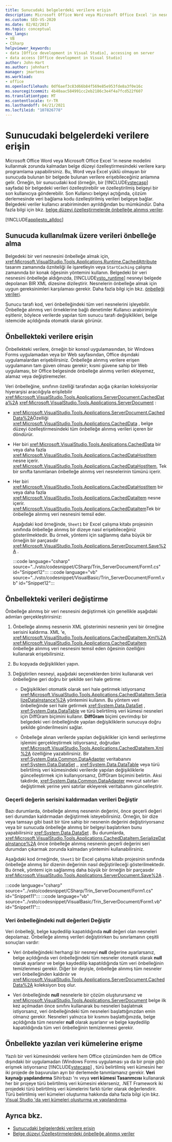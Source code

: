 ```yaml
---
title: Sunucudaki belgelerdeki verilere erişin
description: Microsoft Office Word veya Microsoft Office Excel 'in nesne modelini kullanmak zorunda kalmadan belge düzeyi özelleştirmesindeki verilerle nasıl programlama yapabileceğinizi öğrenin.
ms.custom: SEO-VS-2020
ms.date: 02/02/2017
ms.topic: conceptual
dev_langs:
- VB
- CSharp
helpviewer_keywords:
- data [Office development in Visual Studio], accessing on server
- data access [Office development in Visual Studio]
author: John-Hart
ms.author: johnhart
manager: jmartens
ms.workload:
- office
ms.openlocfilehash: 0df6aef3c83d66b84f569e85e953fde8a3f0e16c
ms.sourcegitcommit: 4b40aac584991cc2eb2186c3e4f4a7fcd522f607
ms.translationtype: MT
ms.contentlocale: tr-TR
ms.lasthandoff: 04/21/2021
ms.locfileid: "107826778"
---
```

# <a name="access-data-in-documents-on-the-server"></a>Sunucudaki belgelerdeki verilere erişin
  Microsoft Office Word veya Microsoft Office Excel 'in nesne modelini kullanmak zorunda kalmadan belge düzeyi özelleştirmesindeki verilere karşı programlama yapabilirsiniz. Bu, Word veya Excel yüklü olmayan bir sunucuda bulunan bir belgede bulunan verilere erişebileceğiniz anlamına gelir. Örneğin, bir sunucudaki kod (örneğin, bir [!INCLUDE[vstecasp](../sharepoint/includes/vstecasp-md.md)] sayfada) bir belgedeki verileri özelleştirebilir ve özelleştirilmiş belgeyi bir son kullanıcıya gönderebilir. Son Kullanıcı belgeyi açtığında, çözüm derlemesinde veri bağlama kodu özelleştirilmiş verileri belgeye bağlar. Belgedeki veriler kullanıcı arabiriminden ayrıldığından bu mümkündür. Daha fazla bilgi için bkz. [belge düzeyi özelleştirmelerde önbelleğe alınmış veriler](../vsto/cached-data-in-document-level-customizations.md).

 [!INCLUDE[appliesto_alldoc](../vsto/includes/appliesto-alldoc-md.md)]

## <a name="cache-data-for-use-on-a-server"></a>Sunucuda kullanılmak üzere verileri önbelleğe alma
 Belgedeki bir veri nesnesini önbelleğe almak için, <xref:Microsoft.VisualStudio.Tools.Applications.Runtime.CachedAttribute> tasarım zamanında özniteliği ile işaretleyin veya `StartCaching` çalışma zamanında bir konak öğesinin yöntemini kullanın. Belgedeki bir veri nesnesini önbelleğe aldığınızda, [!INCLUDE[vsto_runtime](../vsto/includes/vsto-runtime-md.md)] nesneyi belgede depolanan BIR XML dizesine dizileştirir. Nesnelerin önbelleğe almak için uygun gereksinimleri karşılaması gerekir. Daha fazla bilgi için bkz. [önbelleği verileri](../vsto/caching-data.md).

 Sunucu tarafı kod, veri önbelleğindeki tüm veri nesnelerini işleyebilir. Önbelleğe alınmış veri örneklerine bağlı denetimler Kullanıcı arabirimiyle eşitlenir, böylece verilerde yapılan tüm sunucu tarafı değişiklikleri, belge istemcide açıldığında otomatik olarak görünür.

## <a name="access-data-in-the-cache"></a>Önbellekteki verilere erişin
 Önbellekteki verilere, örneğin bir konsol uygulamasından, bir Windows Forms uygulamadan veya bir Web sayfasından, Office dışındaki uygulamalardan erişebilirsiniz. Önbelleğe alınmış verilere erişen uygulamanın tam güven olması gerekir; kısmi güvene sahip bir Web uygulaması, bir Office belgesinde önbelleğe alınmış verileri ekleyemez, alamaz veya değiştiremezler.

 Veri önbelleğine, sınıfının özelliği tarafından açığa çıkarılan koleksiyonlar hiyerarşisi aracılığıyla erişilebilir <xref:Microsoft.VisualStudio.Tools.Applications.ServerDocument.CachedData%2A> <xref:Microsoft.VisualStudio.Tools.Applications.ServerDocument> :

- <xref:Microsoft.VisualStudio.Tools.Applications.ServerDocument.CachedData%2A>Özelliği <xref:Microsoft.VisualStudio.Tools.Applications.CachedData> , belge düzeyi özelleştirmesindeki tüm önbelleğe alınmış verileri içeren bir döndürür.

- Her biri <xref:Microsoft.VisualStudio.Tools.Applications.CachedData> bir veya daha fazla <xref:Microsoft.VisualStudio.Tools.Applications.CachedDataHostItem> nesne içerir. <xref:Microsoft.VisualStudio.Tools.Applications.CachedDataHostItem>, Tek bir sınıfta tanımlanan önbelleğe alınmış veri nesnelerinin tümünü içerir.

- Her biri <xref:Microsoft.VisualStudio.Tools.Applications.CachedDataHostItem> bir veya daha fazla <xref:Microsoft.VisualStudio.Tools.Applications.CachedDataItem> nesne içerir. <xref:Microsoft.VisualStudio.Tools.Applications.CachedDataItem>Tek bir önbelleğe alınmış veri nesnesini temsil eder.

  Aşağıdaki kod örneğinde, `Sheet1` bir Excel çalışma kitabı projesinin sınıfında önbelleğe alınmış bir dizeye nasıl erişebileceğiniz gösterilmektedir. Bu örnek, yöntemi için sağlanmış daha büyük bir örneğin bir parçasıdır <xref:Microsoft.VisualStudio.Tools.Applications.ServerDocument.Save%2A> .

  :::code language="csharp" source="../vsto/codesnippet/CSharp/Trin_ServerDocument/Form1.cs" id="Snippet12":::
  :::code language="vb" source="../vsto/codesnippet/VisualBasic/Trin_ServerDocument/Form1.vb" id="Snippet12":::

## <a name="modify-data-in-the-cache"></a>Önbellekteki verileri değiştirme
 Önbelleğe alınmış bir veri nesnesini değiştirmek için genellikle aşağıdaki adımları gerçekleştirirsiniz:

1. Önbelleğe alınmış nesnenin XML gösterimini nesnenin yeni bir örneğine serisini kaldırma. XML 'e, <xref:Microsoft.VisualStudio.Tools.Applications.CachedDataItem.Xml%2A> <xref:Microsoft.VisualStudio.Tools.Applications.CachedDataItem> önbelleğe alınmış veri nesnesini temsil eden öğesinin özelliğini kullanarak erişebilirsiniz.

2. Bu kopyada değişiklikleri yapın.

3. Değiştirilen nesneyi, aşağıdaki seçeneklerden birini kullanarak veri önbelleğine geri doğru bir şekilde seri hale getirme:

    - Değişiklikleri otomatik olarak seri hale getirmek istiyorsanız <xref:Microsoft.VisualStudio.Tools.Applications.CachedDataItem.SerializeDataInstance%2A> yöntemini kullanın. Bu yöntem veri önbelleğinde  seri hale getirmek <xref:System.Data.DataSet> , <xref:System.Data.DataTable> ve türü belirtilmiş veri kümesi nesneleri için DiffGram biçimini kullanır. **DiffGram** biçimi çevrimdışı bir belgedeki veri önbelleğinde yapılan değişikliklerin sunucuya doğru şekilde gönderilmesini sağlar.

    - Önbelleğe alınan verilerde yapılan değişiklikler için kendi serileştirme işlemini gerçekleştirmek istiyorsanız, doğrudan <xref:Microsoft.VisualStudio.Tools.Applications.CachedDataItem.Xml%2A> özelliğine yazabilirsiniz. Bir  <xref:System.Data.Common.DataAdapter> veritabanını <xref:System.Data.DataSet> ,, <xref:System.Data.DataTable> veya türü belirtilmiş veri kümesindeki verilerde yapılan değişikliklerle güncelleştirmek için kullanıyorsanız, DiffGram biçimini belirtin. Aksi takdirde, <xref:System.Data.Common.DataAdapter> mevcut satırları değiştirmek yerine yeni satırlar ekleyerek veritabanını güncelleştirir.

### <a name="modify-data-without-deserializing-the-current-value"></a>Geçerli değerin serisini kaldırmadan verileri Değiştir
 Bazı durumlarda, önbelleğe alınmış nesnenin değerini, önce geçerli değeri seri durumdan kaldırmadan değiştirmek isteyebilirsiniz. Örneğin, bir dize veya tamsayı gibi basit bir türe sahip bir nesnenin değerini değiştiriyorsanız veya bir sunucuda önbelleğe alınmış bir belgeyi başlatırken bunu yapabilirsiniz <xref:System.Data.DataSet> . Bu durumlarda, <xref:Microsoft.VisualStudio.Tools.Applications.CachedDataItem.SerializeDataInstance%2A> önce önbelleğe alınmış nesnenin geçerli değerini seri durumdan çıkarmak zorunda kalmadan yöntemini kullanabilirsiniz.

 Aşağıdaki kod örneğinde, `Sheet1` bir Excel çalışma kitabı projesinin sınıfında önbelleğe alınmış bir dizenin değerinin nasıl değiştirileceği gösterilmektedir. Bu örnek, yöntemi için sağlanmış daha büyük bir örneğin bir parçasıdır <xref:Microsoft.VisualStudio.Tools.Applications.ServerDocument.Save%2A> .

 :::code language="csharp" source="../vsto/codesnippet/CSharp/Trin_ServerDocument/Form1.cs" id="Snippet11":::
 :::code language="vb" source="../vsto/codesnippet/VisualBasic/Trin_ServerDocument/Form1.vb" id="Snippet11":::

### <a name="modify-null-values-in-the-data-cache"></a>Veri önbelleğindeki null değerleri Değiştir
 Veri önbelleği, belge kaydedilip kapatıldığında **null** değeri olan nesneleri depolamaz. Önbelleğe alınmış verileri değiştirirken bu sınırlamanın çeşitli sonuçları vardır:

- Veri önbelleğindeki herhangi bir nesneyi **null** değerine ayarlarsanız, belge açıldığında veri önbelleğindeki tüm nesneler otomatik olarak **null** olarak ayarlanır ve belge kaydedilip kapatıldığında tüm veri önbelleğinin temizlenmesi gerekir. Diğer bir deyişle, önbelleğe alınmış tüm nesneler veri önbelleğinden kaldırılır ve <xref:Microsoft.VisualStudio.Tools.Applications.ServerDocument.CachedData%2A> koleksiyon boş olur.

- Veri önbelleğinde **null** nesnelerle bir çözüm oluşturursanız ve <xref:Microsoft.VisualStudio.Tools.Applications.ServerDocument> belge ilk kez açılmadan önce sınıfını kullanarak bu nesneleri başlatmak istiyorsanız, veri önbelleğindeki tüm nesneleri başlattığınızdan emin olmanız gerekir. Nesneleri yalnızca bir kısmını başlattığınızda, belge açıldığında tüm nesneler **null** olarak ayarlanır ve belge kaydedilip kapatıldığında tüm veri önbelleğinin temizlenmesi gerekir.

## <a name="access-typed-datasets-in-the-cache"></a>Önbellekte yazılan veri kümelerine erişme
 Yazılı bir veri kümesindeki verilere hem Office çözümünden hem de Office dışındaki bir uygulamadan (Windows Forms uygulaması ya da bir proje gibi) erişmek istiyorsanız [!INCLUDE[vstecasp](../sharepoint/includes/vstecasp-md.md)] , türü belirtilmiş veri kümesini her iki projede de başvurulan ayrı bir derlemede tanımlamanız gerekir. **Veri kaynağı yapılandırma** Sihirbazı 'nı veya **veri kümesi Tasarımcısı** kullanarak her bir projeye türü belirtilmiş veri kümesini eklerseniz, .NET Framework iki projedeki türü belirtilmiş veri kümelerini farklı türler olarak değerlendirir. Türü belirtilmiş veri kümeleri oluşturma hakkında daha fazla bilgi için bkz. [Visual Studio 'da veri kümeleri oluşturma ve yapılandırma](../data-tools/create-and-configure-datasets-in-visual-studio.md).

## <a name="see-also"></a>Ayrıca bkz.

- [Sunucudaki belgelerdeki verilere erişin](../vsto/accessing-data-in-documents-on-the-server.md)
- [Belge düzeyi Özelleştirmelerdeki önbelleğe alınmış veriler](../vsto/cached-data-in-document-level-customizations.md)